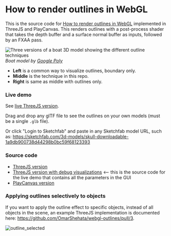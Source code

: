 # How to render outlines in WebGL

This is the source code for [How to render outlines in WebGL](https://omar-shehata.medium.com/how-to-render-outlines-in-webgl-8253c14724f9) implemented in ThreeJS and PlayCanvas. This renders outlines with a post-process shader that takes the depth buffer and a surface normal buffer as inputs, followed by an FXAA pass. 

![Three versions of a boat 3D model showing the different outline techniques](media/boat_outline_3_versions.jpeg)_Boat model by [Google Poly](https://poly.google.com/view/84-DYhLzxNq)_

* **Left** is a common way to visualize outlines, boundary only. 
* **Middle** is the technique in this repo. 
* **Right** is same as middle with outlines only.
### Live demo

See [live ThreeJS version](https://threejs-outlines-postprocess.glitch.me/). 

Drag and drop any glTF file to see the outlines on your own models (must be a single `.glb` file).

Or click "Login to Sketchfab" and paste in any Sketchfab model URL, such as: https://sketchfab.com/3d-models/skull-downloadable-1a9db900738d44298b0bc59f68123393

### Source code

* [ThreeJS version](threejs-outlines-minimal/)
* [ThreeJS version with debug visualizations](threejs/README.md) <-- this is the source code for the live demo that contains all the parameters in the GUI
* [PlayCanvas version](playcanvas/README.md)

### Applying outlines selectively to objects

If you want to apply the outline effect to specific objects, instead of all objects in the scene, an example ThreeJS implementation is documented here: https://github.com/OmarShehata/webgl-outlines/pull/3.

![outline_selected](https://user-images.githubusercontent.com/1711126/124300669-cd0a9980-db2c-11eb-9d58-b55ce80cf95a.gif)
